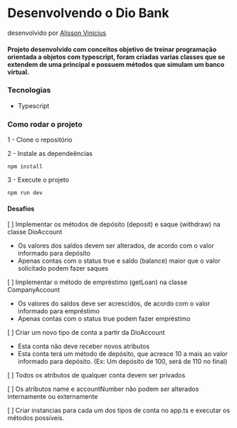 # Desenvolvendo o Dio Bank

desenvolvido por [Alisson Vinicius](https://github.com/alisson2014)

#### Projeto desenvolvido com conceitos objetivo de treinar programação orientada a objetos com typescript, foram criadas varias classes que se extendem de uma principal e possuem métodos que simulam um banco virtual.

### Tecnologias

- Typescript

### Como rodar o projeto

1 - Clone o repositório

2 - Instale as dependeências

    npm install

3 - Execute o projeto

    npm run dev

#### Desafios

[ ] Implementar os métodos de depósito (deposit) e saque (withdraw) na classe DioAccount

- Os valores dos saldos devem ser alterados, de acordo com o valor informado para depósito
- Apenas contas com o status true e saldo (balance) maior que o valor solicitado podem fazer saques

[ ] Implementar o método de empréstimo (getLoan) na classe CompanyAccount

- Os valores do saldos deve ser acrescidos, de acordo com o valor informado para empréstimo
- Apenas contas com o status true podem fazer empréstimo

[ ] Criar um novo tipo de conta a partir da DioAccount

- Esta conta não deve receber novos atributos
- Esta conta terá um método de depósito, que acresce 10 a mais ao valor informado para depósito. (Ex: Um depósito de 100, será de 110 no final)

[ ] Todos os atributos de qualquer conta devem ser privados

[ ] Os atributos name e accountNumber não podem ser alterados internamente ou externamente

[ ] Criar instancias para cada um dos tipos de conta no app.ts e executar os métodos possíveis.
